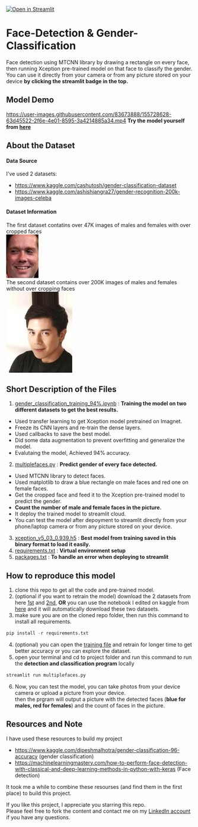 [![Open in Streamlit](https://static.streamlit.io/badges/streamlit_badge_black_white.svg)](https://share.streamlit.io/abdassalamahmad/gender-classification/main/multiplefaces.py)

# Face-Detection & Gender-Classification
Face detection using MTCNN library by drawing a rectangle on every face, <br> then running Xception pre-trained model on that face to classify the gender.<br>
You can use it directly from your camera or from any picture stored on your device **by clicking the streamlit badge in the top.**

## Model Demo
https://user-images.githubusercontent.com/83673888/155728628-63d45522-2f6e-4e01-8595-3a4214885a34.mp4
**Try the model yourself from [here](https://share.streamlit.io/abdassalamahmad/gender-classification/main/multiplefaces.py)**

## About the Dataset
#### Data Source
I've used 2 datasets:
* https://www.kaggle.com/cashutosh/gender-classification-dataset
* https://www.kaggle.com/ashishjangra27/gender-recognition-200k-images-celeba

#### Dataset Information
The first dataset contatins over 47K images of males and females with over cropped faces<br>
![1st dataset example](https://github.com/AbdassalamAhmad/Gender-Classification/blob/main/Dataset_examples/1st.jpg)<br>
The second dataset contains over 200K images of males and females without over cropping faces<br>
![2nd dataset example](https://github.com/AbdassalamAhmad/Gender-Classification/blob/main/Dataset_examples/2nd.jpg)<br>


## Short Description of the Files
1. [gender_classification_training_94%.ipynb](https://github.com/AbdassalamAhmad/Gender-Classification/blob/main/gender_classification_training_94%25.ipynb) : **Training the model on two different datasets to get the best results.**
* Used transfer learning to get Xception model pretrained on Imagnet.
* Freeze its CNN layers and re-train the dense layers.
* Used callbacks to save the best model.
* Did some data augmentation to prevent overfitting and generalize the model.
* Evalutaing the model, Achieved 94% accuracy.


2. [multiplefaces.py](https://github.com/AbdassalamAhmad/Gender-Classification/blob/main/multiplefaces.py) : **Predict gender of every face detected.**
* Used MTCNN library to detect faces.
* Used matplotlib to draw a blue rectangle on male faces and red one on female faces.
* Get the cropped face and feed it to the Xception pre-trained model to predict the gender.
* **Count the number of male and female faces in the picture.**
* It deploy the trained model to streamlit cloud.
* You can test the model after depoyment to streamlit directly from your phone/laptop camera or from any picture stored on your device. 

3. [xception_v5_03_0.939.h5](https://github.com/AbdassalamAhmad/Gender-Classification/blob/main/xception_v5_03_0.939.h5) : **Best model from training saved in this binary format to load it easily.**
4. [requirements.txt](https://github.com/AbdassalamAhmad/Gender-Classification/blob/main/requirements.txt) : **Virtual environment setup** 
5. [packages.txt](https://github.com/AbdassalamAhmad/Gender-Classification/blob/main/packages.txt) : **To handle an error when deploying to streamlit**

## How to reproduce this model
1. clone this repo to get all the code and pre-trained model.
2. (optional if you want to retrain the model) download the 2 datasets from here [1st](https://www.kaggle.com/cashutosh/gender-classification-dataset/download) and [2nd](https://www.kaggle.com/ashishjangra27/gender-recognition-200k-images-celeba/download), **OR** you can use the notebook I edited on kaggle from [here](https://www.kaggle.com/abdassalamahmad/gender-classification-94) and it will automatically download these two datasets.
3. make sure you are on the cloned repo folder, then run this command to install all requirements.
```py
pip install -r requirements.txt
```
4. (optional) you can open the [training file](https://github.com/AbdassalamAhmad/Gender-Classification/blob/main/gender_classification_training_94%25.ipynb) and retrain for longer time to get better accuracy or you can explore the dataset. 
5. open your terminal and cd to project folder and run this command to run the **detection and classification program** locally
```py
streamlit run multiplefaces.py
```
6. Now, you can test the model, you can take photos from your device camera or upload a picture from your device.<br>
then the prgram will output a picture with the detected faces (**blue for males, red for females**) and the count of faces in the picture.


## Resources and Note
I have used these resources to build my project
* https://www.kaggle.com/dipeshmalhotra/gender-classification-96-accuracy (gender classification)
* https://machinelearningmastery.com/how-to-perform-face-detection-with-classical-and-deep-learning-methods-in-python-with-keras (Face detection)

It took me a while to combine these resourses (and find them in the first place) to build this project.<br>

If you like this project, I appreciate you starring this repo.<br>
Please feel free to fork the content and contact me on my [LinkedIn account](https://www.linkedin.com/in/abdassalam-ahmad/) if you have any questions.
